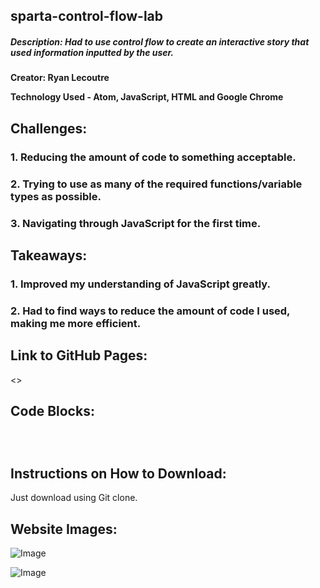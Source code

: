 ## sparta-control-flow-lab

##### Description: *Had to use control flow to create an interactive story that used information inputted by the user.*
**Creator: Ryan Lecoutre**

**Technology Used - Atom, JavaScript, HTML and Google Chrome**

## Challenges:

### 1. Reducing the amount of code to something acceptable.

### 2. Trying to use as many of the required functions/variable types as possible.

### 3. Navigating through JavaScript for the first time.

## Takeaways:

### 1. Improved my understanding of JavaScript greatly.

### 2. Had to find ways to reduce the amount of code I used, making me more efficient.

## Link to GitHub Pages:

<>

## Code Blocks:



```
```


```
```



```
```

## Instructions on How to Download:

Just download using Git clone.

## Website Images:

![Image]( "")

![Image]( "")
